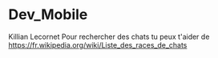 # Dev_Mobile

Killian Lecornet 
Pour rechercher des chats tu peux t'aider de https://fr.wikipedia.org/wiki/Liste_des_races_de_chats 
